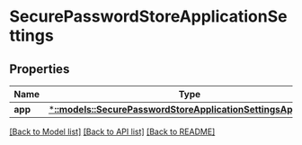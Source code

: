 # SecurePasswordStoreApplicationSettings

## Properties
Name | Type | Description | Notes
------------ | ------------- | ------------- | -------------
**app** | [***::models::SecurePasswordStoreApplicationSettingsApplication**](SecurePasswordStoreApplicationSettingsApplication.md) |  | [optional] 

[[Back to Model list]](../README.md#documentation-for-models) [[Back to API list]](../README.md#documentation-for-api-endpoints) [[Back to README]](../README.md)


